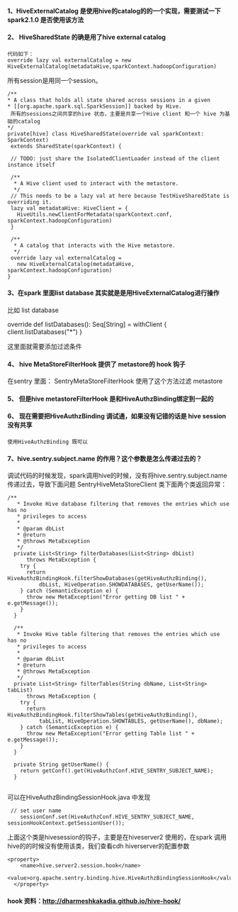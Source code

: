  #### 1、HiveExternalCatalog 是使用hive的catalog的的一个实现，需要测试一下spark2.1.0 是否使用该方法

####  2、 HiveSharedState 的确是用了hive  external catalog 
    代码如下：
    override lazy val externalCatalog = new HiveExternalCatalog(metadataHive,sparkContext.hadoopConfiguration)
 所有session是用同一个session。
 ```
/**
 * A class that holds all state shared across sessions in a given
 * [[org.apache.spark.sql.SparkSession]] backed by Hive.
  所有的sessions之间共享的hive 状态，主要是共享一个Hive client 和一个 hive 为基础的catalog
 */
private[hive] class HiveSharedState(override val sparkContext: SparkContext)
  extends SharedState(sparkContext) {

  // TODO: just share the IsolatedClientLoader instead of the client instance itself

  /**
   * A Hive client used to interact with the metastore.
   */
  // This needs to be a lazy val at here because TestHiveSharedState is overriding it.
  lazy val metadataHive: HiveClient = {
    HiveUtils.newClientForMetadata(sparkContext.conf, sparkContext.hadoopConfiguration)
  }

  /**
   * A catalog that interacts with the Hive metastore.
   */
  override lazy val externalCatalog =
    new HiveExternalCatalog(metadataHive, sparkContext.hadoopConfiguration)
}
```
####  3、在spark 里面list database 其实就是是用HiveExternalCatalog进行操作

 比如 list database

override def listDatabases(): Seq[String] = withClient {
    client.listDatabases("*")
  }

这里面就需要添加过滤条件

#### 4、  hive  MetaStoreFilterHook 提供了 metastore的 hook 钩子

在sentry 里面：
     SentryMetaStoreFilterHook 使用了这个方法过滤 metastore



 #### 5、 但是hive metastoreFilterHook 是和HiveAuthzBinding绑定到一起的



#### 6、 现在需要把HiveAuthzBinding 调试通，如果没有记错的话是 hive session 没有共享 

    使用HiveAuthzBinding 既可以
    
#### 7、hive.sentry.subject.name 的作用？这个参数是怎么传递过去的？
调试代码的时候发现，spark调用hive的时候，没有将hive.sentry.subject.name 传递过去，导致下面问题
SentryHiveMetaStoreClient 类下面两个类返回异常：
```
/**
   * Invoke Hive database filtering that removes the entries which use has no
   * privileges to access
   * 
   * @param dbList
   * @return
   * @throws MetaException
   */
  private List<String> filterDatabases(List<String> dbList)
      throws MetaException {
    try {
      return HiveAuthzBindingHook.filterShowDatabases(getHiveAuthzBinding(),
          dbList, HiveOperation.SHOWDATABASES, getUserName());
    } catch (SemanticException e) {
      throw new MetaException("Error getting DB list " + e.getMessage());
    }
  }

  /**
   * Invoke Hive table filtering that removes the entries which use has no
   * privileges to access
   * 
   * @param dbList
   * @return
   * @throws MetaException
   */
  private List<String> filterTables(String dbName, List<String> tabList)
      throws MetaException {
    try {
      return HiveAuthzBindingHook.filterShowTables(getHiveAuthzBinding(),
          tabList, HiveOperation.SHOWTABLES, getUserName(), dbName);
    } catch (SemanticException e) {
      throw new MetaException("Error getting Table list " + e.getMessage());
    }
  }

  private String getUserName() {
    return getConf().get(HiveAuthzConf.HIVE_SENTRY_SUBJECT_NAME);
  }
  
```


可以在HiveAuthzBindingSessionHook.java 中发现
```
 // set user name
    sessionConf.set(HiveAuthzConf.HIVE_SENTRY_SUBJECT_NAME, sessionHookContext.getSessionUser());
```
上面这个类是hivesession的钩子，主要是在hiveserver2 使用的，在spark 调用hive的的时候没有使用该类，我们查看cdh hiverserver的配置参数
```
<property>
    <name>hive.server2.session.hook</name>
    <value>org.apache.sentry.binding.hive.HiveAuthzBindingSessionHook</value>
  </property>
```


#### hook 资料：http://dharmeshkakadia.github.io/hive-hook/

